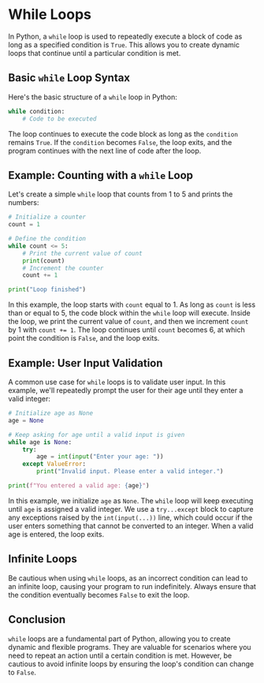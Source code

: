 # While Loops

In Python, a `while` loop is used to repeatedly execute a block of code as long as a specified condition is `True`. This allows you to create dynamic loops that continue until a particular condition is met.

## Basic `while` Loop Syntax

Here's the basic structure of a `while` loop in Python:

```python
while condition:
    # Code to be executed
```

The loop continues to execute the code block as long as the `condition` remains `True`. If the `condition` becomes `False`, the loop exits, and the program continues with the next line of code after the loop.

## Example: Counting with a `while` Loop

Let's create a simple `while` loop that counts from 1 to 5 and prints the numbers:


```python
# Initialize a counter
count = 1

# Define the condition
while count <= 5:
    # Print the current value of count
    print(count)
    # Increment the counter
    count += 1

print("Loop finished")
```

In this example, the loop starts with `count` equal to 1. As long as `count` is less than or equal to 5, the code block within the `while` loop will execute. Inside the loop, we print the current value of `count`, and then we increment `count` by 1 with `count += 1`. The loop continues until `count` becomes 6, at which point the condition is `False`, and the loop exits.

## Example: User Input Validation

A common use case for `while` loops is to validate user input. In this example, we'll repeatedly prompt the user for their age until they enter a valid integer:


```python
# Initialize age as None
age = None

# Keep asking for age until a valid input is given
while age is None:
    try:
        age = int(input("Enter your age: "))
    except ValueError:
        print("Invalid input. Please enter a valid integer.")

print(f"You entered a valid age: {age}")
```

In this example, we initialize `age` as `None`. The `while` loop will keep executing until `age` is assigned a valid integer. We use a `try...except` block to capture any exceptions raised by the `int(input(...))` line, which could occur if the user enters something that cannot be converted to an integer. When a valid age is entered, the loop exits.

## Infinite Loops

Be cautious when using `while` loops, as an incorrect condition can lead to an infinite loop, causing your program to run indefinitely. Always ensure that the condition eventually becomes `False` to exit the loop.

## Conclusion

`while` loops are a fundamental part of Python, allowing you to create dynamic and flexible programs. They are valuable for scenarios where you need to repeat an action until a certain condition is met. However, be cautious to avoid infinite loops by ensuring the loop's condition can change to `False`.
